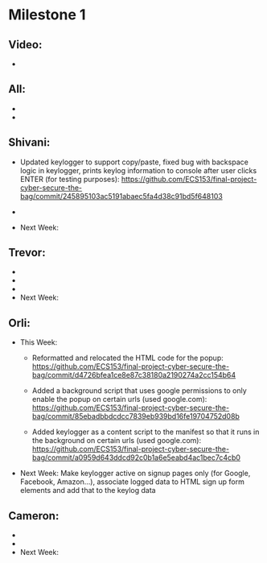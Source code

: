 # Milestone 1
## Video:
-

## All:
- 
-

## Shivani:
- Updated keylogger to support copy/paste, fixed bug with backspace logic in keylogger, prints keylog information to console after user clicks ENTER (for testing purposes): https://github.com/ECS153/final-project-cyber-secure-the-bag/commit/245895103ac5191abaec5fa4d38c91bd5f648103
                
-
- Next Week:

## Trevor:
-
- 
- 
- Next Week:

## Orli:
- This Week: 
  - Reformatted and relocated the HTML code for the popup: https://github.com/ECS153/final-project-cyber-secure-the-bag/commit/d4726bfea1ce8e87c38180a2190274a2cc154b64
                
  - Added a background script that uses google permissions to only enable the popup on certain urls (used google.com): https://github.com/ECS153/final-project-cyber-secure-the-bag/commit/85ebadbbdcdcc7839eb939bd16fe19704752d08b
                
  - Added keylogger as a content script to the manifest so that it runs in the background on certain urls (used google.com): https://github.com/ECS153/final-project-cyber-secure-the-bag/commit/a0959d643ddcd92c0b1a6e5eabd4ac1bec7c4cb0
- Next Week: Make keylogger active on signup pages only (for Google, Facebook, Amazon...), associate logged data to HTML sign up form elements and add that to the keylog data 

## Cameron:
- 
- 
- Next Week:
